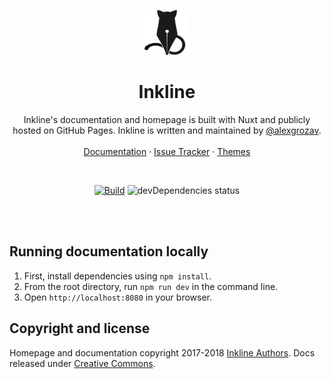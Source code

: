 <p align="center">
    <a href="http://inkline.io/">
        <img src="https://raw.githubusercontent.com/inkline/inkline.io/master/static/images/logo.png" alt="Inkline logo" width=72 height=72>
    </a>
</p>

<h1 align="center">Inkline</h1>
    
<p align="center">
    Inkline's documentation and homepage is built with Nuxt and publicly hosted on GitHub Pages. Inkline is written and maintained by <a href="https://twitter.com/alexgrozav">@alexgrozav</a>. 
    <br/>
    <br/>
    <a href="http://inkline.io">Documentation</a>
    ·
    <a href="https://github.com/inkline/inkline/issues">Issue Tracker</a>
    ·
    <a href="http://inkline.io/themes">Themes</a>
</p>

<br/>
  
<p align="center">
    <a href="https://travis-ci.org/inkline/inkline.io"><img src="https://travis-ci.org/inkline/inkline.io.svg?branch=master" alt="Build"></a>
    <img src="https://img.shields.io/david/inkline/inkline.io.svg?style=popout" alt="devDependencies status">
</p>

<br/>
<br/>

## Running documentation locally

1. First, install dependencies using `npm install`.
2. From the root directory, run `npm run dev` in the command line.
3. Open `http://localhost:8080` in your browser.

## Copyright and license
Homepage and documentation copyright 2017-2018 [Inkline Authors](https://github.com/inkline/inkline.io/graphs/contributors). 
Docs released under [Creative Commons](https://github.com/inkline/inkline.io/blob/master/docs/LICENSE).

